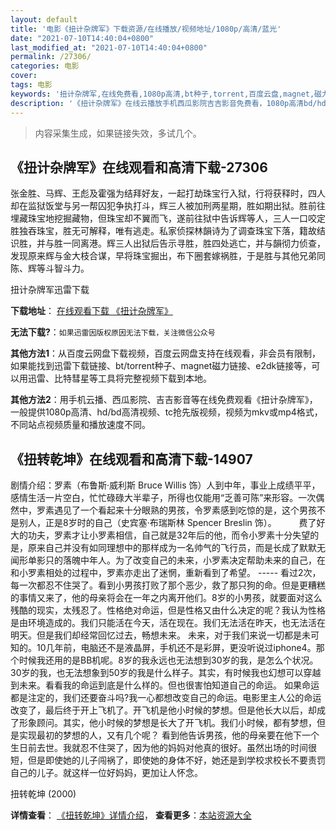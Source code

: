 ```yaml
---
layout: default
title: '电影《扭计杂牌军》下载资源/在线播放/视频地址/1080p/高清/蓝光'
date: "2021-07-10T14:40:04+0800"
last_modified_at: "2021-07-10T14:40:04+0800"
permalink: /27306/
categories: 电影
cover:
tags: 电影
keywords: '扭计杂牌军,在线免费看,1080p高清,bt种子,torrent,百度云盘,magnet,磁力链,迅雷下载资源'
description: '《扭计杂牌军》在线云播放手机西瓜影院吉吉影音免费看，1080p高清bd/hd未删减完整版和tc抢先枪版，mkv/mp4格式，附带bt/torrent种子、magnet/磁力链、百度云盘、网盘资源迅雷下载链接'
---
```


>内容采集生成，如果链接失效，多试几个。


## 《扭计杂牌军》在线观看和高清下载-27306

张金胜、马辉、王彪及霍强为结拜好友，一起打劫珠宝行入狱，行将获释时，四人却在监狱饭堂与另一帮囚犯争执打斗，辉三人被加刑两星期，胜如期出狱。胜前往埋藏珠宝地挖掘藏物，但珠宝却不翼而飞，遂前往狱中告诉辉等人，三人一口咬定胜独吞珠宝，胜无可解释，唯有逃走。私家侦探林韻诗为了调查珠宝下落，籍故结识胜，并与胜一同离港。辉三人出狱后告示寻胜，胜四处逃亡，并与韻彻力侦查，发现原来辉与金大枝合谋，早将珠宝掘出，布下圈套嫁祸胜，于是胜与其他兄弟同陈、辉等斗智斗力。


扭计杂牌军迅雷下载

**下载地址**： [在线观看下载 《扭计杂牌军》](https://www.993dy.com//vod-detail-id-21063.html) 


**无法下载?**：`如果迅雷因版权原因无法下载，关注微信公众号 `

**其他方法1**：从百度云网盘下载视频，百度云网盘支持在线观看，非会员有限制，如果能找到迅雷下载链接、bt/torrent种子、magnet磁力链接、e2dk链接等，可以用迅雷、比特彗星等工具将完整视频下载到本地。

**其他方法2**：用手机云播、西瓜影院、吉吉影音等在线免费观看《扭计杂牌军》，一般提供1080p高清、hd/bd高清视频、tc抢先版视频，视频为mkv或mp4格式，不同站点视频质量和播放速度不同。


## 《扭转乾坤》在线观看和高清下载-14907

剧情介绍：罗素（布鲁斯·威利斯 Bruce Willis 饰）人到中年，事业上成绩平平，感情生活一片空白，忙忙碌碌大半辈子，所得也仅能用“乏善可陈”来形容。一次偶然中，罗素遇见了一个看起来十分眼熟的男孩，令罗素感到吃惊的是，这个男孩不是别人，正是8岁时的自己（史宾塞·布瑞斯林 Spencer Breslin 饰）。  　　费了好大的功夫，罗素才让小罗素相信，自己就是32年后的他，而令小罗素十分失望的是，原来自己并没有如同理想中的那样成为一名帅气的飞行员，而是长成了默默无闻形单影只的落魄中年人。为了改变自己的未来，小罗素决定帮助未来的自己，在和小罗素相处的过程中，罗素亦走出了迷惘，重新看到了希望。 ----- 看过2次，每一次都忍不住哭了。看到小男孩打败了那个恶少，救了那只狗的命。但是更糟糕的事情又来了，他的母亲将会在一年之内离开他们。8岁的小男孩，就要面对这么残酷的现实，太残忍了。性格绝对命运，但是性格又由什么决定的呢？我认为性格是由环境造成的。我们只能活在今天，活在现在。我们无法活在昨天，也无法活在明天。但是我们却经常回忆过去，畅想未来。 未来，对于我们来说一切都是未可知的。10几年前，电脑还不是液晶屏，手机还不是彩屏，更没听说过iphone4。那个时候我还用的是BB机呢。8岁的我永远也无法想到30岁的我，是怎么个状况。30岁的我，也无法想象到50岁的我是什么样子。其实，有时候我也幻想可以穿越到未来。看看我的命运到底是什么样的。但也很害怕知道自己的命运。 如果命运都是注定的，我们还要奋斗吗?我一心都想改变自己的命运。电影里主人公的命运改变了，最后终于开上飞机了。开飞机是他小时候的梦想。但是他长大以后，却成了形象顾问。其实，他小时候的梦想是长大了开飞机。我们小时候，都有梦想，但是实现最初的梦想的人，又有几个呢？ 看到他告诉男孩，他的母亲要在他下一个生日前去世。我就忍不住哭了，因为他的妈妈对他真的很好。虽然出场的时间很短，但是即使她的儿子闯祸了，即使她的身体不好，她还是到学校求校长不要责罚自己的儿子。就这样一位好妈妈，更加让人怀念。


扭转乾坤 (2000)

**详情查看**： [《扭转乾坤》详情介绍](/movie/14907/)， **查看更多**：[本站资源大全](/movie/t/all/)

